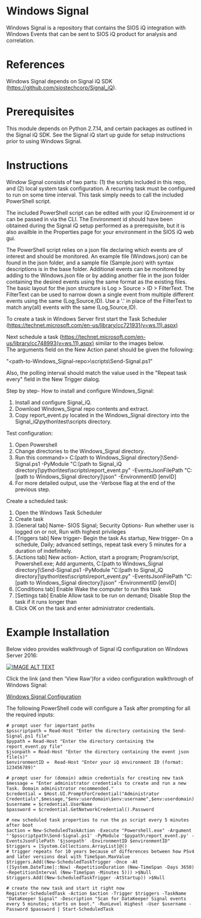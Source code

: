 # Windows Signal
Windows Signal is a repository that contains the SIOS iQ integration with Windows Events that can be sent to SIOS iQ product for analysis and correlation.

# References
Windows Signal depends on Signal iQ SDK (https://github.com/siostechcorp/Signal_iQ).

# Prerequisites
This module depends on Python 2.7.14, and certain packages as outlined in the Signal iQ SDK. See the Signal iQ start up guide for setup instructions prior to using Windows Signal.

# Instructions
Window Signal consists of two parts: (1) the scripts included in this repo, and (2) local system task configuration. A recurring task must be configured to run on some time interval. This task simply needs to call the included PowerShell script.

The included PowerShell script can be edited with your iQ Environment id or can be passed in via the CLI. The Environment id should have been obtained during the Signal iQ setup performed as a prerequisite, but it is also availble in the Properties page for your environment in the SIOS iQ web gui.

The PowerShell script relies on a json file declaring which events are of interest and should be monitored. An example file (Windows.json) can be found in the json folder, and a sample file (Sample.json) with syntax descriptions is in the base folder. Additional events can be monitored by adding to the Windows.json file or by adding another file in the json folder containing the desired events using the same format as the existing files. The basic layout for the json structure is Log > Source > ID > FilterText. The FilterText can be used to narrow down a single event from multiple different events using the same (Log,Source,ID). Use a '.' in place of the FilterText to match any(all) events with the same (Log,Source,ID).

To create a task in Windows Server first start the Task Scheduler (https://technet.microsoft.com/en-us/library/cc721931(v=ws.11).aspx)  

Next schedule a task (https://technet.microsoft.com/en-us/library/cc748993(v=ws.11).aspx) similar to the images below.  
The arguments field on the New Action panel should be given the following:  

"<path-to-Windows_Signal-repo>\scripts\Send-Signal.ps1"  

Also, the polling interval should match the value used in the "Repeat task every" field in the New Trigger dialog.  

Step by step-
How to install and configure Windows_Signal:
  1. Install and configure Signal_iQ.
  2. Download Windows_Signal repo contents and extract.
  3. Copy report_event.py located in the Windows_Signal directory into the Signal_iQ\python\test\scripts directory.

Test configuration:
  1. Open Powershell
  2. Change directories to the Windows_Signal directory.
  3. Run this command>> C:\[path to Windows_Signal directory]\Send-Signal.ps1 -PyModule "C:\[path to Signal_iQ directory]\python\test\scripts\report_event.py" -EventsJsonFilePath "C:\[path to Windows_Signal directory]\json" -EnvironmentID [envID]
  4. For more detailed output, use the -Verbose flag at the end of the previous step.
       
Create a scheduled task:
  1. Open the Windows Task Scheduler
  2. Create task
  3. [General tab] Name- SIOS Signal; Security Options- Run whether user is logged on or not, Run with highest privileges
  4. [Triggers tab] New trigger- Begin the task As startup, New trigger- On a schedule, Daily; advanced settings, repeat task every 5 minutes for a duration of indefinitely.
  5. [Actions tab] New action- Action, start a program; Program/script, Powershell.exe; Add arguments, C:\[path to Windows_Signal directory]\Send-Signal.ps1 -PyModule "C:\[path to Signal_iQ directory]\python\test\scripts\report_event.py" -EventsJsonFilePath "C:\[path to Windows_Signal directory]\json" -EnvironmentID [envID]
  6. [Conditions tab] Enable Wake the computer to run this task
  7. [Settings tab] Enable Allow task to be run on demand; Disable Stop the task if it runs longer than
  8. Click OK on the task and enter administrator credentials.
    
# Example Installation 
Below video provides walkthrough of Signal iQ configuration on Windows Server 2016:

[![IMAGE ALT TEXT](https://i.ytimg.com/vi/aag-5UH-UNM/hqdefault.jpg)](https://youtu.be/aag-5UH-UNM "Signal iQ Configuration")

Click the link (and then 'View Raw')for a video configuration walkthrough of Windows Signal:

[Windows Signal Configuration](../master/Windows_Signal.webm)

The following PowerShell code will configure a Task after prompting for all the required inputs:

```
# prompt user for important paths
$psscriptpath = Read-Host "Enter the directory containing the Send-Signal.ps1 file"
$pypath = Read-Host "Enter the directory containing the report_event.py file"
$jsonpath = Read-Host "Enter the directory containing the event json file(s)"
$environmentID =  Read-Host "Enter your iQ environment ID (format: 123456789)"

# prompt user for (domain) admin credentials for creating new task
$message = "Enter administrator credentials to create and run a new Task. Domain administrator recommended."
$credential = $Host.UI.PromptForCredential("Administrator Credentials",$message,"$env:userdomain\$env:username",$env:userdomain)
$username = $credential.UserName
$password = $credential.GetNetworkCredential().Password

# new scheduled task properties to run the ps script every 5 minutes after boot
$action = New-ScheduledTaskAction -Execute "Powershell.exe" -Argument "'$psscriptpath\Send-Signal.ps1' -PyModule '$pypath\report_event.py' -EventsJsonFilePath '$jsonpath' -EnvironmentID $environmentID"
$triggers = [System.Collections.ArrayList]@()
# trigger repeats for 10 years because of differences between how PSv4 and later versions deal with TimeSpan.MaxValue
$triggers.Add((New-ScheduledTaskTrigger -Once -At ([System.DateTime]::Now) -RepetitionDuration (New-TimeSpan -Days 3650) -RepetitionInterval (New-TimeSpan -Minutes 5))) >$Null
$triggers.Add((New-ScheduledTaskTrigger -AtStartup)) >$Null

# create the new task and start it right now
Register-ScheduledTask -Action $action -Trigger $triggers -TaskName "DataKeeper Signal" -Description "Scan for DataKeeper Signal events every 5 minutes; starts on boot." -RunLevel Highest -User $username -Password $password | Start-ScheduledTask
```

